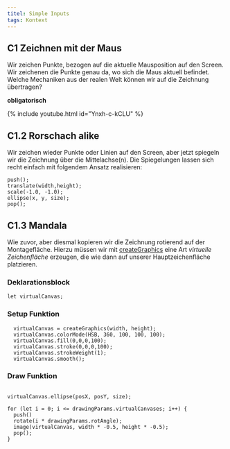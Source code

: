 ```yaml
---
titel: Simple Inputs
tags: Kontext
---
```


## C1 Zeichnen mit der Maus
Wir zeichen Punkte, bezogen auf die aktuelle Mausposition auf den Screen. Wir zeichenen die Punkte genau da, wo sich die Maus aktuell befindet. Welche Mechaniken aus der realen Welt können wir auf die Zeichnung übertragen?

**obligatorisch**

{% include youtube.html id="Ynxh-c-kCLU" %}

## C1.2 Rorschach alike 
Wir zeichen wieder Punkte oder Linien auf den Screen, aber jetzt spiegeln wir die Zeichnung über die Mittelachse(n). Die Spiegelungen lassen sich recht einfach mit folgendem Ansatz realisieren:

```
push();
translate(width,height);
scale(-1.0, -1.0);
ellipse(x, y, size);
pop();
```

## C1.3 Mandala
Wie zuvor, aber diesmal kopieren wir die Zeichnung rotierend auf der Montagefläche. Hierzu müssen wir mit [createGraphics](https://p5js.org/reference/p5/createGraphics) eine Art *virtuelle Zeichenfläche* erzeugen, die wie dann auf unserer Hauptzeichenfläche platzieren.

### Deklarationsblock

```
let virtualCanvas;
```

### Setup Funktion

```
  virtualCanvas = createGraphics(width, height);
  virtualCanvas.colorMode(HSB, 360, 100, 100, 100);
  virtualCanvas.fill(0,0,0,100);
  virtualCanvas.stroke(0,0,0,100);
  virtualCanvas.strokeWeight(1);
  virtualCanvas.smooth();
```

### Draw Funktion
```

virtualCanvas.ellipse(posX, posY, size);

for (let i = 0; i <= drawingParams.virtualCanvases; i++) { 
  push()
  rotate(i * drawingParams.rotAngle);
  image(virtualCanvas, width * -0.5, height * -0.5);
  pop();
}
```